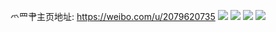 爫罒肀主页地址: https://weibo.com/u/2079620735 
![](https://wx4.sinaimg.cn/mw2000/7bf47e7fgy1h91cess3tlj20rg0m5diw.jpg) 
![](https://wx4.sinaimg.cn/mw2000/7bf47e7fgy1h91ceseqq3j20wr1z0kjl.jpg) 
![](https://wx4.sinaimg.cn/mw2000/7bf47e7fgy1h91c44jih2j20s90tbq6q.jpg) 
![](https://wx4.sinaimg.cn/mw2000/7bf47e7fgy1h8l0g62fh4j20wr1z0hdt.jpg) 
